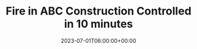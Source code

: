 ---
title: "Fire in ABC Construction Controlled in 10 minutes"
description: "Lorem ipsum dolor sit amet consectetur. Dui consectetur tristique dui nam purus sollicitudin ac enim."
slug: "9-fire-in-abc-construction-controlled-in-10-minutes-2023"
date: 2023-07-01T06:00:00+00:00
years: ["mission-2023"]
number: "12345"
draft: false
---